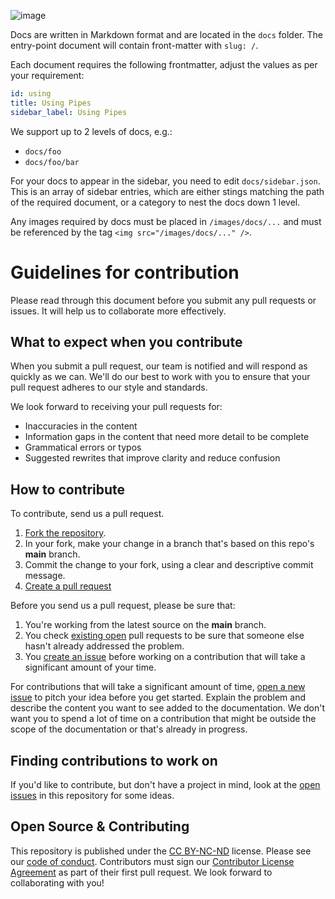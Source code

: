 ![image](https://turbot.com/images/pipes_og_graphic.png)

<!-- # Pipes docs format & structure -->

Docs are written in Markdown format and are located in the `docs` folder. The entry-point document will contain front-matter with `slug: /`.

Each document requires the following frontmatter, adjust the values as per your requirement:

```yaml
id: using
title: Using Pipes
sidebar_label: Using Pipes
```

We support up to 2 levels of docs, e.g.:

- `docs/foo`
- `docs/foo/bar`

For your docs to appear in the sidebar, you need to edit `docs/sidebar.json`. This is an array of sidebar entries, which are either stings matching the path of the required document, or a category to nest the docs down 1 level.

Any images required by docs must be placed in `/images/docs/...` and must be referenced by the tag `<img src="/images/docs/..." />`.

# Guidelines for contribution

<!-- Thank you for your interest in contributing to Pipes documentation! We greatly value feedback and contributions from our community. -->

Please read through this document before you submit any pull requests or issues. It will help us to collaborate more effectively.

## What to expect when you contribute

When you submit a pull request, our team is notified and will respond as quickly as we can. We'll do our best to work with you to ensure that your pull request adheres to our style and standards.

We look forward to receiving your pull requests for:

- Inaccuracies in the content
- Information gaps in the content that need more detail to be complete
- Grammatical errors or typos
- Suggested rewrites that improve clarity and reduce confusion

## How to contribute

To contribute, send us a pull request.

1. [Fork the repository](https://help.github.com/articles/fork-a-repo/).
2. In your fork, make your change in a branch that's based on this repo's **main** branch.
3. Commit the change to your fork, using a clear and descriptive commit message.
4. [Create a pull request](https://help.github.com/articles/creating-a-pull-request-from-a-fork/)

Before you send us a pull request, please be sure that:

1. You're working from the latest source on the **main** branch.
2. You check [existing open](https://github.com/turbot/pipes-docs/pulls) pull requests to be sure that someone else hasn't already addressed the problem.
3. You [create an issue](https://github.com/turbot/pipes-docs/issues/new) before working on a contribution that will take a significant amount of your time.

For contributions that will take a significant amount of time, [open a new issue](https://github.com/turbot/pipes-docs/issues/new) to pitch your idea before you get started. Explain the problem and describe the content you want to see added to the documentation. We don't want you to spend a lot of time on a contribution that might be outside the scope of the documentation or that's already in progress.

## Finding contributions to work on

If you'd like to contribute, but don't have a project in mind, look at the [open issues](https://github.com/turbot/pipes-docs/issues) in this repository for some ideas.

## Open Source & Contributing

This repository is published under the [CC BY-NC-ND](https://creativecommons.org/licenses/by-nc-nd/4.0/) license. Please see our [code of conduct](https://github.com/turbot/.github/blob/main/CODE_OF_CONDUCT.md). Contributors must sign our [Contributor License Agreement](https://turbot.com/open-source#cla) as part of their first pull request. We look forward to collaborating with you!